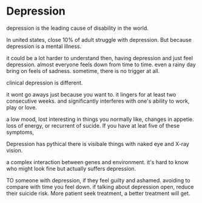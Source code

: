 
# Depression
depression is the leading cause of disability in the world.

In united states, close 10% of adult struggle with depression. But because depression is a mental illness.

it could be a lot harder to understand then,
having depression and just feel depression.
almost everyone feels down from time to time.
even a rainy day bring on feels of sadness.
sometime, there is no trigger at all.

clinical depression is different.

it wont go aways just because you want to.
it lingers for at least two consecutive weeks. and significantly interferes with one's ability to work, play or love.


a low mood, lost interesting in things you normally like, changes in appetie.
loss of energy, or recurrent of sucide.
If you have at leat five of these symptoms,

Depression has pythical there is visibale things with naked eye and X-ray vision.

a complex interaction between genes and environment.
it's hard to know who might look fine but actually suffers depression.

TO someone with depression,
if they feel guilty and ashamed.
avoiding to compare with time you feel down.
if talking about depression open, reduce their suicide risk.
More patient seek treatment,
a better treatment will get.
